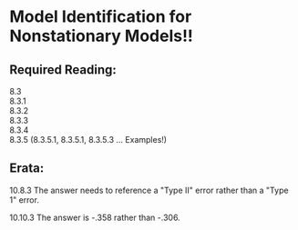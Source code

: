 # Model Identification for Nonstationary Models!!  

## Required Reading:  

8.3  
8.3.1  
8.3.2  
8.3.3  
8.3.4  
8.3.5 (8.3.5.1, 8.3.5.1, 8.3.5.3 ... Examples!)  


## Erata:
10.8.3	The answer needs to reference a "Type II" error rather than a "Type 1" error.  
	
10.10.3	The answer is -.358 rather than -.306.  
